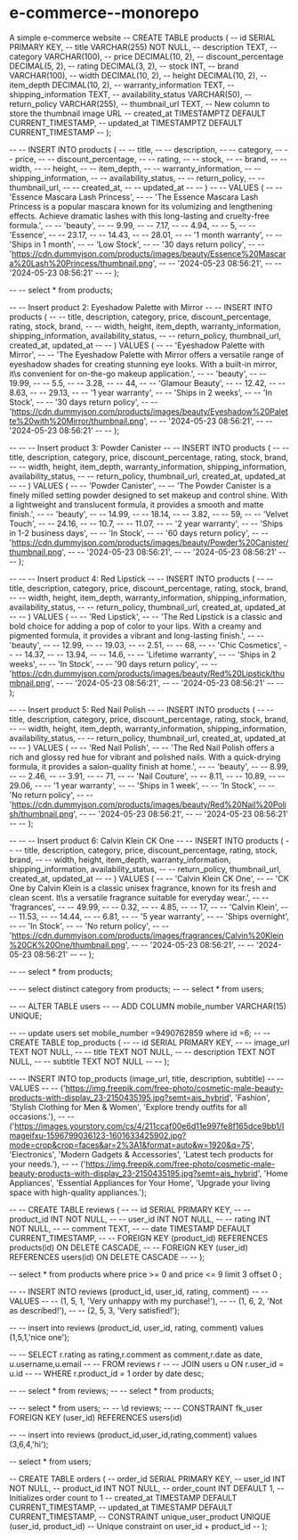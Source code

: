# e-commerce--monorepo
A simple e-commerce website
-- CREATE TABLE products (
--     id SERIAL PRIMARY KEY,
--     title VARCHAR(255) NOT NULL,
--     description TEXT,
--     category VARCHAR(100),
--     price DECIMAL(10, 2),
--     discount_percentage DECIMAL(5, 2),
--     rating DECIMAL(3, 2),
--     stock INT,
--     brand VARCHAR(100),
--     width DECIMAL(10, 2),
--     height DECIMAL(10, 2),
--     item_depth DECIMAL(10, 2),
--     warranty_information TEXT,
--     shipping_information TEXT,
--     availability_status VARCHAR(50),
--     return_policy VARCHAR(255),
--     thumbnail_url TEXT,  -- New column to store the thumbnail image URL
--     created_at TIMESTAMPTZ DEFAULT CURRENT_TIMESTAMP,
--     updated_at TIMESTAMPTZ DEFAULT CURRENT_TIMESTAMP
-- );

-- -- INSERT INTO products (
-- --     title,
-- --     description,
-- --     category,
-- --     price,
-- --     discount_percentage,
-- --     rating,
-- --     stock,
-- --     brand,
-- --     width,
-- --     height,
-- --     item_depth,
-- --     warranty_information,
-- --     shipping_information,
-- --     availability_status,
-- --     return_policy,
-- --     thumbnail_url,
-- --     created_at,
-- --     updated_at
-- -- )
-- -- VALUES (
-- --     'Essence Mascara Lash Princess',
-- --     'The Essence Mascara Lash Princess is a popular mascara known for its volumizing and lengthening effects. Achieve dramatic lashes with this long-lasting and cruelty-free formula.',
-- --     'beauty',
-- --     9.99,
-- --     7.17,
-- --     4.94,
-- --     5,
-- --     'Essence',
-- --     23.17,
-- --     14.43,
-- --     28.01,
-- --     '1 month warranty',
-- --     'Ships in 1 month',
-- --     'Low Stock',
-- --     '30 days return policy',
-- --     'https://cdn.dummyjson.com/products/images/beauty/Essence%20Mascara%20Lash%20Princess/thumbnail.png',
-- --     '2024-05-23 08:56:21',
-- --     '2024-05-23 08:56:21'
-- -- );

-- -- select * from products;

-- -- Insert product 2: Eyeshadow Palette with Mirror
-- -- INSERT INTO products (
-- --     title, description, category, price, discount_percentage, rating, stock, brand,
-- --     width, height, item_depth, warranty_information, shipping_information, availability_status,
-- --     return_policy, thumbnail_url, created_at, updated_at
-- -- ) VALUES (
-- --     'Eyeshadow Palette with Mirror',
-- --     'The Eyeshadow Palette with Mirror offers a versatile range of eyeshadow shades for creating stunning eye looks. With a built-in mirror, it\s convenient for on-the-go makeup application.',
-- --     'beauty',
-- --     19.99,
-- --     5.5,
-- --     3.28,
-- --     44,
-- --     'Glamour Beauty',
-- --     12.42,
-- --     8.63,
-- --     29.13,
-- --     '1 year warranty',
-- --     'Ships in 2 weeks',
-- --     'In Stock',
-- --     '30 days return policy',
-- --     'https://cdn.dummyjson.com/products/images/beauty/Eyeshadow%20Palette%20with%20Mirror/thumbnail.png',
-- --     '2024-05-23 08:56:21',
-- --     '2024-05-23 08:56:21'
-- -- );

-- -- -- Insert product 3: Powder Canister
-- -- INSERT INTO products (
-- --     title, description, category, price, discount_percentage, rating, stock, brand,
-- --     width, height, item_depth, warranty_information, shipping_information, availability_status,
-- --     return_policy, thumbnail_url, created_at, updated_at
-- -- ) VALUES (
-- --     'Powder Canister',
-- --     'The Powder Canister is a finely milled setting powder designed to set makeup and control shine. With a lightweight and translucent formula, it provides a smooth and matte finish.',
-- --     'beauty',
-- --     14.99,
-- --     18.14,
-- --     3.82,
-- --     59,
-- --     'Velvet Touch',
-- --     24.16,
-- --     10.7,
-- --     11.07,
-- --     '2 year warranty',
-- --     'Ships in 1-2 business days',
-- --     'In Stock',
-- --     '60 days return policy',
-- --     'https://cdn.dummyjson.com/products/images/beauty/Powder%20Canister/thumbnail.png',
-- --     '2024-05-23 08:56:21',
-- --     '2024-05-23 08:56:21'
-- -- );

-- -- -- Insert product 4: Red Lipstick
-- -- INSERT INTO products (
-- --     title, description, category, price, discount_percentage, rating, stock, brand,
-- --     width, height, item_depth, warranty_information, shipping_information, availability_status,
-- --     return_policy, thumbnail_url, created_at, updated_at
-- -- ) VALUES (
-- --     'Red Lipstick',
-- --     'The Red Lipstick is a classic and bold choice for adding a pop of color to your lips. With a creamy and pigmented formula, it provides a vibrant and long-lasting finish.',
-- --     'beauty',
-- --     12.99,
-- --     19.03,
-- --     2.51,
-- --     68,
-- --     'Chic Cosmetics',
-- --     14.37,
-- --     13.94,
-- --     14.6,
-- --     'Lifetime warranty',
-- --     'Ships in 2 weeks',
-- --     'In Stock',
-- --     '90 days return policy',
-- --     'https://cdn.dummyjson.com/products/images/beauty/Red%20Lipstick/thumbnail.png',
-- --     '2024-05-23 08:56:21',
-- --     '2024-05-23 08:56:21'
-- -- );

-- -- Insert product 5: Red Nail Polish
-- -- INSERT INTO products (
-- --     title, description, category, price, discount_percentage, rating, stock, brand,
-- --     width, height, item_depth, warranty_information, shipping_information, availability_status,
-- --     return_policy, thumbnail_url, created_at, updated_at
-- -- ) VALUES (
-- --     'Red Nail Polish',
-- --     'The Red Nail Polish offers a rich and glossy red hue for vibrant and polished nails. With a quick-drying formula, it provides a salon-quality finish at home.',
-- --     'beauty',
-- --     8.99,
-- --     2.46,
-- --     3.91,
-- --     71,
-- --     'Nail Couture',
-- --     8.11,
-- --     10.89,
-- --     29.06,
-- --     '1 year warranty',
-- --     'Ships in 1 week',
-- --     'In Stock',
-- --     'No return policy',
-- --     'https://cdn.dummyjson.com/products/images/beauty/Red%20Nail%20Polish/thumbnail.png',
-- --     '2024-05-23 08:56:21',
-- --     '2024-05-23 08:56:21'
-- -- );

-- -- -- Insert product 6: Calvin Klein CK One
-- -- INSERT INTO products (
-- --     title, description, category, price, discount_percentage, rating, stock, brand,
-- --     width, height, item_depth, warranty_information, shipping_information, availability_status,
-- --     return_policy, thumbnail_url, created_at, updated_at
-- -- ) VALUES (
-- --     'Calvin Klein CK One',
-- --     'CK One by Calvin Klein is a classic unisex fragrance, known for its fresh and clean scent. It\s a versatile fragrance suitable for everyday wear.',
-- --     'fragrances',
-- --     49.99,
-- --     0.32,
-- --     4.85,
-- --     17,
-- --     'Calvin Klein',
-- --     11.53,
-- --     14.44,
-- --     6.81,
-- --     '5 year warranty',
-- --     'Ships overnight',
-- --     'In Stock',
-- --     'No return policy',
-- --     'https://cdn.dummyjson.com/products/images/fragrances/Calvin%20Klein%20CK%20One/thumbnail.png',
-- --     '2024-05-23 08:56:21',
-- --     '2024-05-23 08:56:21'
-- -- );


-- -- select * from products;

-- -- select distinct category from products;
-- -- select * from users;

-- -- ALTER TABLE users
-- -- ADD COLUMN mobile_number VARCHAR(15) UNIQUE;

-- -- update users set mobile_number =9490762859 where id =6;
-- -- CREATE TABLE top_products (
-- --     id SERIAL PRIMARY KEY,
-- --     image_url TEXT NOT NULL,
-- --     title TEXT NOT NULL,
-- --     description TEXT NOT NULL,
-- --     subtitle TEXT NOT NULL
-- -- );

-- -- INSERT INTO top_products (image_url, title, description, subtitle)
-- -- VALUES
-- -- ('https://img.freepik.com/free-photo/cosmetic-male-beauty-products-with-display_23-2150435195.jpg?semt=ais_hybrid', 'Fashion', 'Stylish Clothing for Men & Women', 'Explore trendy outfits for all occasions.'),
-- -- ('https://images.yourstory.com/cs/4/211ccaf00e6d11e997fe8f165dce9bb1/Imageifxu-1596799036123-1601633425902.jpg?mode=crop&crop=faces&ar=2%3A1&format=auto&w=1920&q=75', 'Electronics', 'Modern Gadgets & Accessories', 'Latest tech products for your needs.'),
-- -- ('https://img.freepik.com/free-photo/cosmetic-male-beauty-products-with-display_23-2150435195.jpg?semt=ais_hybrid', 'Home Appliances', 'Essential Appliances for Your Home', 'Upgrade your living space with high-quality appliances.');

-- -- CREATE TABLE reviews (
-- --     id SERIAL PRIMARY KEY,
-- --     product_id INT NOT NULL,
-- --     user_id INT NOT NULL,
-- --     rating INT NOT NULL,
-- --     comment TEXT,
-- --     date TIMESTAMP DEFAULT CURRENT_TIMESTAMP,
-- --     FOREIGN KEY (product_id) REFERENCES products(id) ON DELETE CASCADE,
-- --     FOREIGN KEY (user_id) REFERENCES users(id) ON DELETE CASCADE
-- -- );

-- select * from products where price >= 0 and price <= 9 limit 3 offset 0 ;




-- -- INSERT INTO reviews (product_id, user_id, rating, comment)
-- -- VALUES
-- -- (1, 5, 1, 'Very unhappy with my purchase!'),
-- -- (1, 6, 2, 'Not as described!'),
-- -- (2, 5, 3, 'Very satisfied!');

-- -- insert into reviews (product_id, user_id, rating, comment) values (1,5,1,'nice one');

-- -- SELECT r.rating as rating,r.comment as comment,r.date as date, u.username,u.email
-- -- FROM reviews r
-- -- JOIN users u ON r.user_id = u.id
-- -- WHERE r.product_id = 1 order by date desc;

-- -- select * from reviews;
-- -- select * from products;

-- -- select * from users;
-- -- \d reviews;
-- -- CONSTRAINT fk_user FOREIGN KEY (user_id) REFERENCES users(id)


-- -- insert into reviews (product_id,user_id,rating,comment) values (3,6,4,'hi');


-- select * from users;





-- CREATE TABLE orders (
--     order_id SERIAL PRIMARY KEY,
--     user_id INT NOT NULL,
--     product_id INT NOT NULL,
--     order_count INT DEFAULT 1, -- Initializes order count to 1
--     created_at TIMESTAMP DEFAULT CURRENT_TIMESTAMP,
--     updated_at TIMESTAMP DEFAULT CURRENT_TIMESTAMP,
--     CONSTRAINT unique_user_product UNIQUE (user_id, product_id) -- Unique constraint on user_id + product_id
-- );
